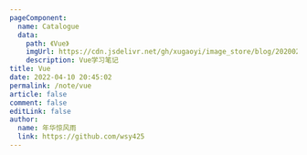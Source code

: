 ```yaml
---
pageComponent:
  name: Catalogue
  data:
    path: 《Vue》
    imgUrl: https://cdn.jsdelivr.net/gh/xugaoyi/image_store/blog/20200204143633.png
    description: Vue学习笔记
title: Vue
date: 2022-04-10 20:45:02
permalink: /note/vue
article: false
comment: false
editLink: false
author:
  name: 年华惊风雨
  link: https://github.com/wsy425
---
```

